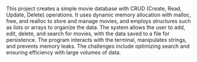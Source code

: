 This project creates a simple movie database with CRUD (Create, Read, Update, Delete) operations. It uses dynamic memory allocation with malloc, free, and realloc to store and manage movies, and employs structures such as lists or arrays to organize the data. The system allows the user to add, edit, delete, and search for movies, with the data saved to a file for persistence. The program interacts with the terminal, manipulates strings, and prevents memory leaks. The challenges include optimizing search and ensuring efficiency with large volumes of data.